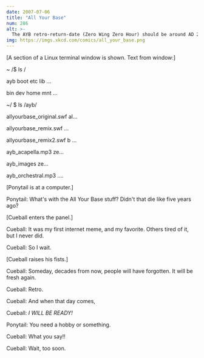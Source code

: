 ```yaml
---
date: 2007-07-06
title: "All Your Base"
num: 286
alt: >-
  The AYB retro-return-date (Zero Wing Zero Hour) should be around AD 2021.
img: https://imgs.xkcd.com/comics/all_your_base.png
---
```

[A section of a Linux terminal window is shown. Text from window:]

 ~ /$ ls /

 ayb    boot    etc     lib ...

 bin    dev     home    mnt ...

 ~/ $ ls /ayb/

 allyourbase\_original.swf al...

 allyourbase\_remix.swf      ...

 allyourbase\_remix2.swf   b ...

 ayb\_acapella.mp3         ze...

 ayb\_images               ze...

 ayb\_orchestral.mp3        ....

[Ponytail is at a computer.]

Ponytail: What's with the All Your Base stuff? Didn't that die like five years ago?

[From off-panel]: Yes.

[Cueball enters the panel.]

Cueball: It was my first internet meme, and my favorite. Others tired of it, but I never did.

Cueball: So I wait.

[Cueball raises his fists.]

Cueball: Someday, decades from now, people will have forgotten. It will be fresh again.

Cueball: Retro.

Cueball: And when that day comes,

Cueball: *I WILL BE READY!*

Ponytail: You need a hobby or something.

Cueball: What you say!!

Cueball: Wait, too soon.